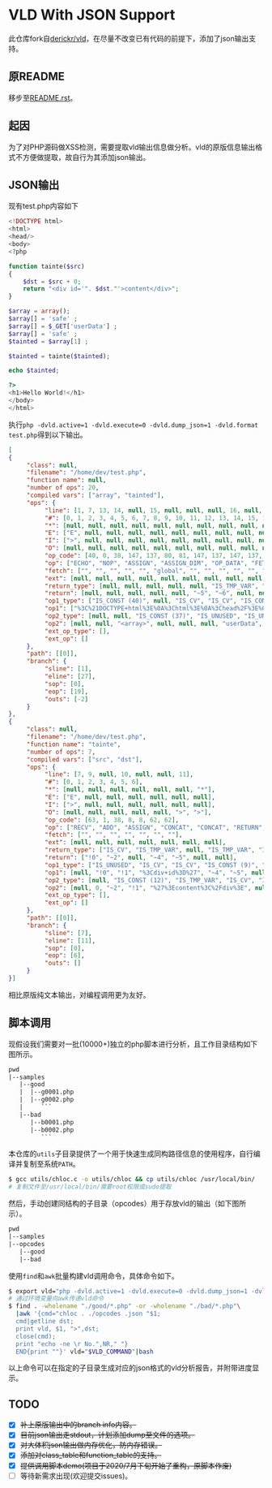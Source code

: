 # VLD With JSON Support

此仓库fork自[derickr/vld](https://github.com/derickr/vld.git)，在尽量不改变已有代码的前提下，添加了json输出支持。

## 原README

移步至[README.rst](./README.rst)。

## 起因

为了对PHP源码做XSS检测，需要提取vld输出信息做分析。vld的原版信息输出格式不方便做提取，故自行为其添加json输出。

## JSON输出

现有test.php内容如下

```php
<!DOCTYPE html>
<html>
<head/>
<body>
<?php

function tainte($src)
{
    $dst = $src + 0;
    return "<div id='". $dst."'>content</div>";
}

$array = array();
$array[] = 'safe' ;
$array[] = $_GET['userData'] ;
$array[] = 'safe' ;
$tainted = $array[1] ;

$tainted = tainte($tainted);

echo $tainted;

?>
<h1>Hello World!</h1>
</body>
</html>
```

执行`php -dvld.active=1 -dvld.execute=0 -dvld.dump_json=1 -dvld.format test.php`得到以下输出。

```json
[
{
     "class": null,
     "filename": "/home/dev/test.php",
     "function name": null,
     "number of ops": 20,
     "compiled vars": ["array", "tainted"],
     "ops": {
          "line": [1, 7, 13, 14, null, 15, null, null, null, 16, null, 17, null, 19, null, null, null, 21, 24, 27],
          "#": [0, 1, 2, 3, 4, 5, 6, 7, 8, 9, 10, 11, 12, 13, 14, 15, 16, 17, 18, 19],
          "*": [null, null, null, null, null, null, null, null, null, null, null, null, null, null, null, null, null, null, null, null],
          "E": ["E", null, null, null, null, null, null, null, null, null, null, null, null, null, null, null, null, null, null, null],
          "I": [">", null, null, null, null, null, null, null, null, null, null, null, null, null, null, null, null, null, null, null],
          "O": [null, null, null, null, null, null, null, null, null, null, null, null, null, null, null, null, null, null, null, ">"],
          "op_code": [40, 0, 38, 147, 137, 80, 81, 147, 137, 147, 137, 81, 38, 61, 117, 60, 38, 40, 40, 62],
          "op": ["ECHO", "NOP", "ASSIGN", "ASSIGN_DIM", "OP_DATA", "FETCH_R", "FETCH_DIM_R", "ASSIGN_DIM", "OP_DATA", "ASSIGN_DIM", "OP_DATA", "FETCH_DIM_R", "ASSIGN", "INIT_FCALL", "SEND_VAR", "DO_FCALL", "ASSIGN", "ECHO", "ECHO", "RETURN"],
          "fetch": ["", "", "", "", "", "global", "", "", "", "", "", "", "", "", "", "", "", "", "", ""],
          "ext": [null, null, null, null, null, null, null, null, null, null, null, null, null, null, null, 0, null, null, null, null],
          "return_type": [null, null, null, null, null, "IS_TMP_VAR", "IS_TMP_VAR", null, null, null, null, "IS_TMP_VAR", null, null, null, "IS_VAR", null, null, null, null],
          "return": [null, null, null, null, null, "~5", "~6", null, null, null, null, "~8", null, null, null, "$10", null, null, null, null],
          "op1_type": ["IS_CONST (40)", null, "IS_CV", "IS_CV", "IS_CONST (34)", "IS_CONST (33)", "IS_TMP_VAR", "IS_CV", "IS_TMP_VAR", "IS_CV", "IS_CONST (25)", "IS_CV", "IS_CV", "IS_UNUSED", "IS_CV", "IS_UNUSED", "IS_CV", "IS_CV", "IS_CONST (12)", "IS_CONST (11)"],
          "op1": ["%3C%21DOCTYPE+html%3E%0A%3Chtml%3E%0A%3Chead%2F%3E%0A%3Cbody%3E%0A", null, "!0", "!0", "safe", "_GET", "~5", "!0", "~6", "!0", "safe", "!0", "!1", null, "!1", null, "!1", "!1", "%3Ch1%3EHello+World%21%3C%2Fh1%3E%0A%3C%2Fbody%3E%0A%3C%2Fhtml%3E%0A", 1],
          "op2_type": [null, null, "IS_CONST (37)", "IS_UNUSED", "IS_UNUSED", null, "IS_CONST (32)", "IS_UNUSED", "IS_UNUSED", "IS_UNUSED", "IS_UNUSED", "IS_CONST (24)", "IS_TMP_VAR", "IS_CONST (21)", "IS_UNUSED", null, "IS_VAR", null, null, null],
          "op2": [null, null, "<array>", null, null, null, "userData", null, null, null, null, 1, "~8", "tainte", null, null, "$10", null, null, null],
          "ext_op_type": [],
          "ext_op": []
     },
     "path": [[0]],
     "branch": {
          "sline": [1],
          "eline": [27],
          "sop": [0],
          "eop": [19],
          "outs": [-2]
     }
},
{
     "class": null,
     "filename": "/home/dev/test.php",
     "function name": "tainte",
     "number of ops": 7,
     "compiled vars": ["src", "dst"],
     "ops": {
          "line": [7, 9, null, 10, null, null, 11],
          "#": [0, 1, 2, 3, 4, 5, 6],
          "*": [null, null, null, null, null, null, "*"],
          "E": ["E", null, null, null, null, null, null],
          "I": [">", null, null, null, null, null, null],
          "O": [null, null, null, null, null, ">", ">"],
          "op_code": [63, 1, 38, 8, 8, 62, 62],
          "op": ["RECV", "ADD", "ASSIGN", "CONCAT", "CONCAT", "RETURN", "RETURN"],
          "fetch": ["", "", "", "", "", "", ""],
          "ext": [null, null, null, null, null, null, null],
          "return_type": ["IS_CV", "IS_TMP_VAR", null, "IS_TMP_VAR", "IS_TMP_VAR", null, null],
          "return": ["!0", "~2", null, "~4", "~5", null, null],
          "op1_type": ["IS_UNUSED", "IS_CV", "IS_CV", "IS_CONST (9)", "IS_TMP_VAR", "IS_TMP_VAR", "IS_CONST (5)"],
          "op1": [null, "!0", "!1", "%3Cdiv+id%3D%27", "~4", "~5", null],
          "op2_type": [null, "IS_CONST (12)", "IS_TMP_VAR", "IS_CV", "IS_CONST (8)", null, null],
          "op2": [null, 0, "~2", "!1", "%27%3Econtent%3C%2Fdiv%3E", null, null],
          "ext_op_type": [],
          "ext_op": []
     },
     "path": [[0]],
     "branch": {
          "sline": [7],
          "eline": [11],
          "sop": [0],
          "eop": [6],
          "outs": []
     }
}]
```

相比原版纯文本输出，对编程调用更为友好。

## 脚本调用

现假设我们需要对一批(10000+)独立的php脚本进行分析，且工作目录结构如下图所示。

```txt
pwd
|--samples
   |--good
   |  |--g0001.php
   |  |--g0002.php
   |     ```
   |--bad
      |--b0001.php
      |--b0002.php
         ```
```

本仓库的`utils`子目录提供了一个用于快速生成同构路径信息的使用程序，自行编译并复制至系统`PATH`。

```bash
$ gcc utils/chloc.c -o utils/chloc && cp utils/chloc /usr/local/bin/
# 复制文件至/usr/local/bin/需要root权限或sudo提取
```

然后，手动创建同结构的子目录（opcodes）用于存放vld的输出（如下图所示）。

```txt
pwd
|--samples
|--opcodes
   |--good
   |--bad
```

使用`find`和`awk`批量构建vld调用命令，具体命令如下。

```bash
$ export vld="php -dvld.active=1 -dvld.execute=0 -dvld.dump_json=1 -dvld.format=1 -dvld.verbosity=3"
# 通过环境变量向awk传递vld命令
$ find . -wholename "./good/*.php" -or -wholename "./bad/*.php"\
  |awk '{cmd="chloc . ./opcodes .json "$1;
  cmd|getline dst;
  print vld, $1, ">",dst;
  close(cmd);
  print "echo -ne \r No.",NR," "}
  END{print ""}' vld="$VLD_COMMAND"|bash
```

以上命令可以在指定的子目录生成对应的json格式的vld分析报告，并附带进度显示。

## TODO

- [x] ~~补上原版输出中的branch info内容。~~
- [x] ~~目前json输出走stdout，计划添加dump至文件的选项。~~
- [x] ~~对大体积json输出做内存优化，防内存错误。~~
- [x] ~~添加对class_table和function_table的支持。~~
- [x] ~~提供调用脚本demo(项目于2020/7月下旬开始了重构，原脚本作废)~~
- [ ] 等待新需求出现(欢迎提交issues)。
